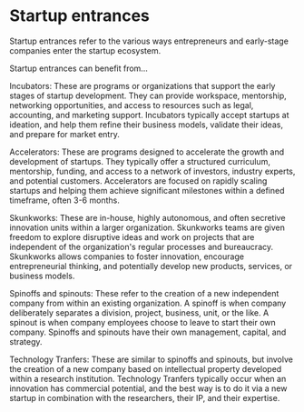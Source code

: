 # Startup entrances

Startup entrances refer to the various ways entrepreneurs and early-stage companies enter the startup ecosystem.

Startup entrances can benefit from…

Incubators: These are programs or organizations that support the early stages of startup development. They can provide workspace, mentorship, networking opportunities, and access to resources such as legal, accounting, and marketing support. Incubators typically accept startups at ideation, and help them refine their business models, validate their ideas, and prepare for market entry.

Accelerators: These are programs designed to accelerate the growth and development of startups. They typically offer a structured curriculum, mentorship, funding, and access to a network of investors, industry experts, and potential customers. Accelerators are focused on rapidly scaling startups and helping them achieve significant milestones within a defined timeframe, often 3-6 months.

Skunkworks: These are in-house, highly autonomous, and often secretive innovation units within a larger organization. Skunkworks teams are given freedom to explore disruptive ideas and work on projects that are independent of the organization's regular processes and bureaucracy. Skunkworks allows companies to foster innovation, encourage entrepreneurial thinking, and potentially develop new products, services, or business models.

Spinoffs and spinouts: These refer to the creation of a new independent company from within an existing organization. A spinoff is when company deliberately separates a division, project, business, unit, or the like. A spinout is when company employees choose to leave to start their own company. Spinoffs and spinouts have their own management, capital, and strategy.

Technology Tranfers: These are similar to spinoffs and spinouts, but involve the creation of a new company based on intellectual property developed within a research institution. Technology Tranfers typically occur when an innovation has commercial potential, and the best way is to do it via a new startup in combination with the researchers, their IP, and their expertise.
